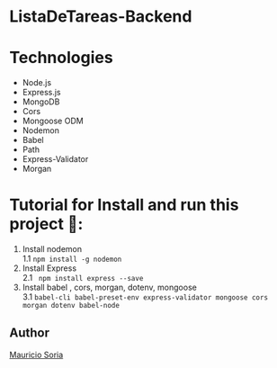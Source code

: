 # ListaDeTareas-Backend 

# Technologies
- Node.js
- Express.js
- MongoDB
- Cors
- Mongoose ODM
- Nodemon
- Babel
- Path
- Express-Validator
- Morgan
 
# Tutorial for Install and run this project 📓:
1. Install nodemon </br>
1.1 `` npm install -g nodemon `` </br>
2.  Install Express </br>
2.1  `` npm install express --save`` </br>
3.  Install babel , cors, morgan, dotenv, mongoose </br>
3.1 `` babel-cli babel-preset-env express-validator mongoose cors morgan dotenv babel-node `` </br>

## Author
[Mauricio Soria](https://github.com/MauricioSor)

